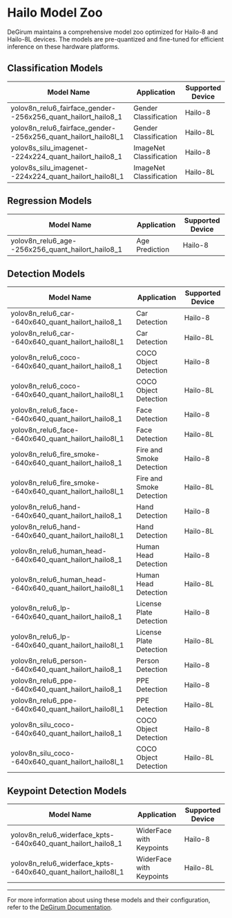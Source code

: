 # Hailo Model Zoo

DeGirum maintains a comprehensive model zoo optimized for Hailo-8 and Hailo-8L devices. The models are pre-quantized and fine-tuned for efficient inference on these hardware platforms.

## Classification Models

| Model Name                                     | Application              | Supported Device |
|-----------------------------------------------|--------------------------|------------------|
| yolov8n_relu6_fairface_gender--256x256_quant_hailort_hailo8_1 | Gender Classification  | Hailo-8          |
| yolov8n_relu6_fairface_gender--256x256_quant_hailort_hailo8l_1 | Gender Classification  | Hailo-8L         |
| yolov8s_silu_imagenet--224x224_quant_hailort_hailo8_1    | ImageNet Classification | Hailo-8          |
| yolov8s_silu_imagenet--224x224_quant_hailort_hailo8l_1   | ImageNet Classification | Hailo-8L         |

## Regression Models

| Model Name                                     | Application              | Supported Device |
|-----------------------------------------------|--------------------------|------------------|
| yolov8n_relu6_age--256x256_quant_hailort_hailo8_1        | Age Prediction         | Hailo-8          |

## Detection Models

| Model Name                                     | Application              | Supported Device |
|-----------------------------------------------|--------------------------|------------------|
| yolov8n_relu6_car--640x640_quant_hailort_hailo8_1        | Car Detection          | Hailo-8          |
| yolov8n_relu6_car--640x640_quant_hailort_hailo8l_1       | Car Detection          | Hailo-8L         |
| yolov8n_relu6_coco--640x640_quant_hailort_hailo8_1       | COCO Object Detection  | Hailo-8          |
| yolov8n_relu6_coco--640x640_quant_hailort_hailo8l_1      | COCO Object Detection  | Hailo-8L         |
| yolov8n_relu6_face--640x640_quant_hailort_hailo8_1       | Face Detection         | Hailo-8          |
| yolov8n_relu6_face--640x640_quant_hailort_hailo8l_1      | Face Detection         | Hailo-8L         |
| yolov8n_relu6_fire_smoke--640x640_quant_hailort_hailo8_1 | Fire and Smoke Detection | Hailo-8        |
| yolov8n_relu6_fire_smoke--640x640_quant_hailort_hailo8l_1 | Fire and Smoke Detection | Hailo-8L       |
| yolov8n_relu6_hand--640x640_quant_hailort_hailo8_1       | Hand Detection         | Hailo-8          |
| yolov8n_relu6_hand--640x640_quant_hailort_hailo8l_1      | Hand Detection         | Hailo-8L         |
| yolov8n_relu6_human_head--640x640_quant_hailort_hailo8_1 | Human Head Detection   | Hailo-8          |
| yolov8n_relu6_human_head--640x640_quant_hailort_hailo8l_1 | Human Head Detection  | Hailo-8L         |
| yolov8n_relu6_lp--640x640_quant_hailort_hailo8_1         | License Plate Detection | Hailo-8        |
| yolov8n_relu6_lp--640x640_quant_hailort_hailo8l_1        | License Plate Detection | Hailo-8L       |
| yolov8n_relu6_person--640x640_quant_hailort_hailo8_1     | Person Detection       | Hailo-8          |
| yolov8n_relu6_ppe--640x640_quant_hailort_hailo8_1        | PPE Detection          | Hailo-8          |
| yolov8n_relu6_ppe--640x640_quant_hailort_hailo8l_1       | PPE Detection          | Hailo-8L         |
| yolov8n_silu_coco--640x640_quant_hailort_hailo8_1        | COCO Object Detection  | Hailo-8          |
| yolov8n_silu_coco--640x640_quant_hailort_hailo8l_1       | COCO Object Detection  | Hailo-8L         |

## Keypoint Detection Models

| Model Name                                     | Application              | Supported Device |
|-----------------------------------------------|--------------------------|------------------|
| yolov8n_relu6_widerface_kpts--640x640_quant_hailort_hailo8_1 | WiderFace with Keypoints | Hailo-8        |
| yolov8n_relu6_widerface_kpts--640x640_quant_hailort_hailo8l_1 | WiderFace with Keypoints | Hailo-8L       |

---

For more information about using these models and their configuration, refer to the [DeGirum Documentation](https://docs.degirum.com).

